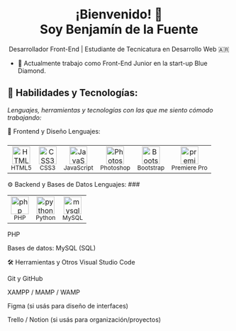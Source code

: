 <h1 align="center">¡Bienvenido! 👋<br>Soy Benjamín de la Fuente</h1>

<p align="center">
  Desarrollador Front-End | Estudiante de Tecnicatura en Desarrollo Web 🇦🇷<br>
</p>


- 💼 Actualmente trabajo como Front-End Junior en la start-up Blue Diamond.

## 🔧 Habilidades y Tecnologías:

*Lenguajes, herramientas y tecnologías con las que me siento cómodo trabajando:*

🎨 Frontend y Diseño
Lenguajes: 
###
<div align="center">

  <table>
    <tr>
      <td align="center">
        <img src="https://cdn.jsdelivr.net/gh/devicons/devicon/icons/html5/html5-original.svg" height="40" alt="HTML5" />
        <br><sub>HTML5</sub>
      </td>
      <td align="center">
        <img src="https://cdn.jsdelivr.net/gh/devicons/devicon/icons/css3/css3-original.svg" height="40" alt="CSS3" />
        <br><sub>CSS3</sub>
      </td>
      <td align="center">
        <img src="https://cdn.jsdelivr.net/gh/devicons/devicon/icons/javascript/javascript-original.svg" height="40" alt="JavaScript" />
        <br><sub>JavaScript</sub>
      </td>
      <td align="center">
        <img src="https://cdn.jsdelivr.net/gh/devicons/devicon/icons/photoshop/photoshop-original.svg" height="40" alt="Photoshop" />
        <br><sub>Photoshop</sub>
      </td>
      <td align="center">
        <img src="https://cdn.jsdelivr.net/gh/devicons/devicon/icons/bootstrap/bootstrap-original.svg" height="40" alt="Bootstrap" />
        <br><sub>Bootstrap</sub>
      </td>
      <td align="center">
        <img src="https://cdn.jsdelivr.net/gh/devicons/devicon/icons/premierepro/premierepro-original.svg" height="40" alt="premierepro" />
        <br><sub>Premiere Pro</sub>
      </td>
    </tr>
  </table>

</div>
⚙️ Backend y Bases de Datos
Lenguajes: 
###
<div align="center">

  <table>
    <tr>
      <td align="center">
        <img src="https://cdn.jsdelivr.net/gh/devicons/devicon/icons/php/php-original.svg" height="40" alt="php" />
        <br><sub>PHP</sub>
      </td>
      <td align="center">
        <img src="https://cdn.jsdelivr.net/gh/devicons/devicon/icons/python/python-original.svg" height="40" alt="python" />
        <br><sub>Python</sub>
      </td>
      <td align="center">
        <img src="https://cdn.jsdelivr.net/gh/devicons/devicon/icons/mysql/mysql-original-wordmark.svg" height="40" alt="mysql" />
        <br><sub>MySQL</sub>
      </td>
    </tr>
  </table>

</div>

PHP

Bases de datos: MySQL (SQL)

🛠️ Herramientas y Otros
Visual Studio Code

Git y GitHub

XAMPP / MAMP / WAMP

Figma (si usás para diseño de interfaces)

Trello / Notion (si usás para organización/proyectos)
